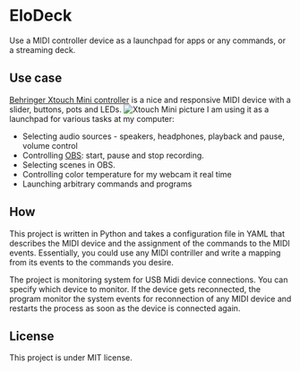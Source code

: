 # EloDeck
Use a MIDI controller device as a launchpad for apps or any commands, or a streaming deck.

## Use case
[Behringer Xtouch Mini controller](https://www.behringer.com/product.html?modelCode=P0B3M) is a nice and responsive MIDI device with a slider, buttons, pots and LEDs. 
![Xtouch Mini picture](https://mediadl.musictribe.com/media/PLM/data/images/products/P0B3M/2000Wx2000H/X-TOUCH-MINI_P0B3M_Top_XL.png)
I am using it as a launchpad for various tasks at my computer:

* Selecting audio sources - speakers, headphones, playback and pause, volume control
* Controlling [OBS](https://obsproject.com/): start, pause and stop recording.
* Selecting scenes in OBS.
* Controlling color temperature for my webcam it real time
* Launching arbitrary commands and programs

## How

This project is written in Python and takes a configuration file in YAML that describes the MIDI device and the assignment of the commands to the MIDI events. Essentially, you could use any MIDI contriller and write a mapping from its events to the commands you desire.

The project is monitoring system for USB Midi device connections. You can specify which device to monitor. If the device gets reconnected, the program monitor the system events for reconnection of any MIDI device and restarts the process as soon as the device is connected again.

## License

This project is under MIT license.
